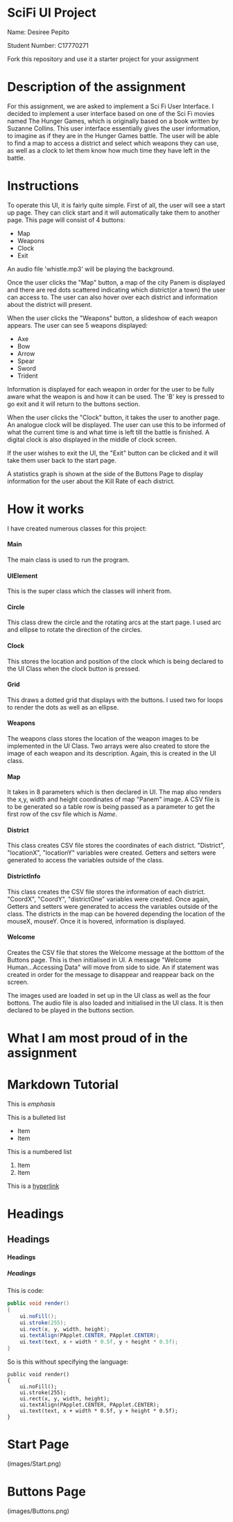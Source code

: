 # SciFi UI Project

Name: Desiree Pepito

Student Number: C17770271

Fork this repository and use it a starter project for your assignment

# Description of the assignment
For this assignment, we are asked to implement a Sci Fi User Interface.  I decided to implement a user interface based on one of the Sci Fi movies named The Hunger Games, which is originally based on a book written by Suzanne Collins. This user interface essentially gives the user information, to imagine as if they are in the Hunger Games battle. The user will be able to find a map to access a district and select which weapons they can use, as well as a clock to let them know how much time they have left in the battle.

# Instructions
 
 To operate this UI, it is fairly quite simple. First of all, the user will see a start up page. They can click start and it will automatically take them to another page. This page will consist of 4 buttons: 
 - Map
 - Weapons
 - Clock 
 - Exit
 
An audio file 'whistle.mp3' will be playing the background.

Once the user clicks the "Map" button, a map of the city Panem is displayed and there are red dots scattered indicating which district(or a town) the user can access to. The user can also hover over each district and information about the district will present.

When the user clicks the "Weapons" button, a slideshow of each weapon appears. 
The user can see 5 weapons displayed: 
- Axe
- Bow 
- Arrow
- Spear
- Sword 
- Trident

Information is displayed for each weapon in order for the user to be fully aware what the weapon is and how it can be used. The 'B' key is pressed to go exit and it will return to the buttons section.

When the user clicks the "Clock" button, it takes the user to another page. An analogue clock will be displayed. The user can use this to be informed of what the current time is and what time is left till the battle is finished. A digital clock is also displayed in the middle of clock screen.

If the user wishes to exit the UI, the "Exit" button can be clicked and it will take them user back to the start page.

 A statistics graph is shown at the side of the Buttons Page to display information for the user about the Kill Rate of each district.

# How it works

I have created numerous classes for this project: 
 
#### Main

The main class is used to run the program.

#### UIElement

This is the super class which the classes will inherit from.

#### Circle

This class drew the circle and the rotating arcs at the start page. I used arc and ellipse to rotate the direction of the circles.

#### Clock 
This stores the location and position of the clock which is being declared to the UI Class when the clock button is pressed.

#### Grid 

This draws a dotted grid that displays with the buttons. I used two for loops to render the dots as well as an ellipse. 

#### Weapons

The weapons class stores the location of the weapon images to be implemented in the UI Class. 
Two arrays were also created to store the image of each weapon and its description. Again, this is created in the UI class.

#### Map

It takes in 8 parameters which is then declared in UI. The map also renders the x,y, width and height coordinates of map "Panem" image. A CSV file is to be generated so a table row is being passed as a parameter to get the first row of the csv file which is *Name*. 

#### District
This class creates CSV file stores the coordinates of each district. "District", "locationX", "locationY" variables were created.
Getters and setters were generated to access the variables outside of the class.

#### DistrictInfo
This class creates the CSV file stores the information of each district. "CoordX", "CoordY", "districtOne" variables were created.
Once again, Getters and setters were generated to access the variables outside of the class.
The districts in the map can be hovered depending the location of the mouseX, mouseY. Once it is hovered, information is displayed.

#### Welcome 

Creates the CSV file that stores the Welcome message at the botttom of the Buttons page. This is then initialised in UI.
A message "Welcome Human...Accessing Data" will move from side to side. An if statement was created in order for the message to disappear and reappear back on the screen.


The images used are loaded in set up in the UI class as well as the four bottons. 
The audio file is also loaded and initialised in the UI class. It is then declared to be played in the buttons section.

# What I am most proud of in the assignment

# Markdown Tutorial

This is *emphasis*

This is a bulleted list

- Item
- Item

This is a numbered list

1. Item
1. Item

This is a [hyperlink](http://bryanduggan.org)

# Headings
## Headings
#### Headings
##### Headings

This is code:

```Java
public void render()
{
	ui.noFill();
	ui.stroke(255);
	ui.rect(x, y, width, height);
	ui.textAlign(PApplet.CENTER, PApplet.CENTER);
	ui.text(text, x + width * 0.5f, y + height * 0.5f);
}
```

So is this without specifying the language:

```
public void render()
{
	ui.noFill();
	ui.stroke(255);
	ui.rect(x, y, width, height);
	ui.textAlign(PApplet.CENTER, PApplet.CENTER);
	ui.text(text, x + width * 0.5f, y + height * 0.5f);
}
```

# Start Page

(images/Start.png)

# Buttons Page

(images/Buttons.png)

